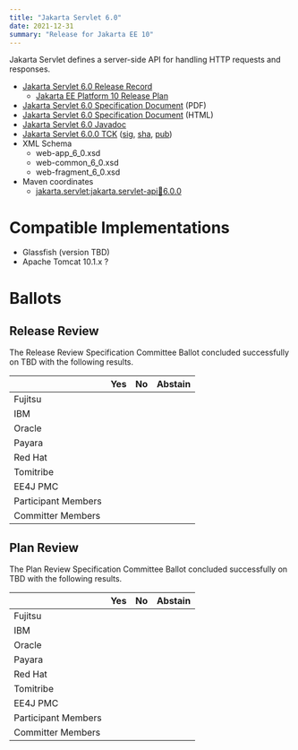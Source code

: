 ```yaml
---
title: "Jakarta Servlet 6.0"
date: 2021-12-31
summary: "Release for Jakarta EE 10"
---
```

Jakarta Servlet defines a server-side API for handling HTTP requests and responses.

* [Jakarta Servlet 6.0 Release Record](https://projects.eclipse.org/projects/ee4j.servlet/releases/6.0)
  * [Jakarta EE Platform 10 Release Plan](https://eclipse-ee4j.github.io/jakartaee-platform/jakartaee10/JakartaEE10ReleasePlan)
* [Jakarta Servlet 6.0 Specification Document](./jakarta-servlet-spec-6.0.pdf) (PDF)
* [Jakarta Servlet 6.0 Specification Document](./jakarta-servlet-spec-6.0.html) (HTML)
* [Jakarta Servlet 6.0 Javadoc](./apidocs)
* [Jakarta Servlet 6.0.0 TCK](https://download.eclipse.org/jakartaee/servlet/6.0/jakarta-servlet-tck-6.0.0.zip)  ([sig](https://download.eclipse.org/jakartaee/servlet/6.0/jakarta-servlet-tck-6.0.0.zip.sig),  [sha](https://download.eclipse.org/jakartaee/servlet/6.0/jakarta-servlet-tck-6.0.0.zip.sha256),  [pub](https://raw.githubusercontent.com/jakartaee/specification-committee/master/jakartaee-spec-committee.pub))
* XML Schema
  * web-app_6_0.xsd
  * web-common_6_0.xsd
  * web-fragment_6_0.xsd
* Maven coordinates
  * [jakarta.servlet:jakarta.servlet-api:jar:6.0.0](https://search.maven.org/artifact/jakarta.servlet/jakarta.servlet-api/6.0.0/jar)

# Compatible Implementations

* Glassfish (version TBD)
* Apache Tomcat 10.1.x ?

# Ballots

## Release Review

The Release Review Specification Committee Ballot concluded successfully on TBD with the following results.

|                       |  Yes    | No      | Abstain  |
|-----------------------|---------|---------|----------|
|Fujitsu                |         |         |          |
|IBM                    |         |         |          |
|Oracle                 |         |         |          |
|Payara                 |         |         |          |
|Red Hat                |         |         |          |
|Tomitribe              |         |         |          |
|EE4J PMC               |         |         |          |
|Participant Members    |         |         |          |
|Committer Members      |         |         |          |

## Plan Review

The Plan Review Specification Committee Ballot concluded successfully on TBD with the following results.

|                       |  Yes    | No  | Abstain  |
|-----------------------|---------|-----|----------|
|Fujitsu                |         |     |          |
|IBM                    |         |     |          |
|Oracle                 |         |     |          |
|Payara                 |         |     |          |
|Red Hat                |         |     |          |
|Tomitribe              |         |     |          |
|EE4J PMC               |         |     |          |
|Participant Members    |         |     |          |
|Committer Members      |         |     |          |